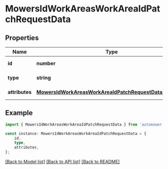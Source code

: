 # MowersIdWorkAreasWorkAreaIdPatchRequestData


## Properties

Name | Type | Description | Notes
------------ | ------------- | ------------- | -------------
**id** | **number** |  | [default to undefined]
**type** | **string** |  | [default to undefined]
**attributes** | [**MowersIdWorkAreasWorkAreaIdPatchRequestDataAttributes**](MowersIdWorkAreasWorkAreaIdPatchRequestDataAttributes.md) |  | [default to undefined]

## Example

```typescript
import { MowersIdWorkAreasWorkAreaIdPatchRequestData } from 'automower-connect-sdk';

const instance: MowersIdWorkAreasWorkAreaIdPatchRequestData = {
    id,
    type,
    attributes,
};
```

[[Back to Model list]](../README.md#documentation-for-models) [[Back to API list]](../README.md#documentation-for-api-endpoints) [[Back to README]](../README.md)
